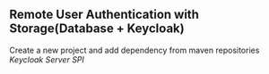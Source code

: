 ## Remote User Authentication with Storage(Database + Keycloak)


Create a new project and add dependency from maven repositories _Keycloak Server SPI_
